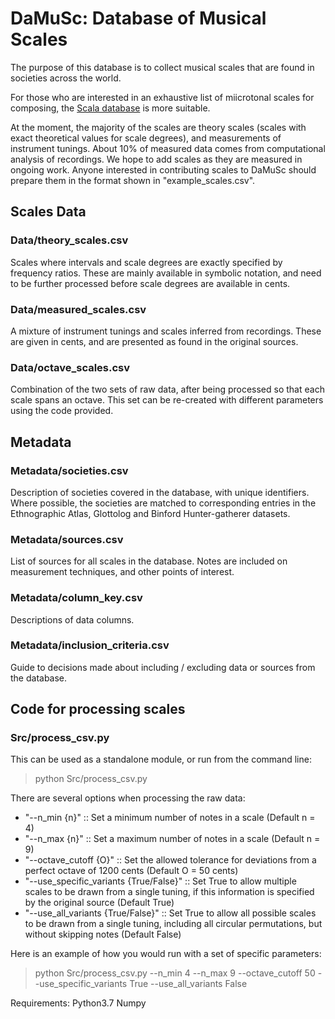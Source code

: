 # DaMuSc: Database of Musical Scales

The purpose of this database is to collect musical scales that are found in societies across the world.

For those who are interested in an exhaustive list of miicrotonal scales for composing, the [Scala database](https://www.huygens-fokker.org/scala/) is more suitable.

At the moment, the majority of the scales are theory scales (scales with exact theoretical values for scale degrees), and measurements of instrument tunings. About 10% of measured data comes from computational analysis of recordings. We hope to add scales as they are measured in ongoing work. Anyone interested in contributing scales to DaMuSc should prepare them in the format shown in "example_scales.csv".

## Scales Data

### Data/theory_scales.csv
Scales where intervals and scale degrees are exactly specified by frequency ratios. These are mainly available in symbolic notation, and need to be further processed before scale degrees are available in cents.

### Data/measured_scales.csv
A mixture of instrument tunings and scales inferred from recordings. These are given in cents, and are presented as found in the original sources.

### Data/octave_scales.csv
Combination of the two sets of raw data, after being processed so that each scale spans an octave. This  set can be re-created with different parameters using the code provided.

## Metadata

### Metadata/societies.csv
Description of societies covered in the database, with unique identifiers. Where possible, the societies are matched to corresponding entries in the Ethnographic Atlas, Glottolog and Binford Hunter-gatherer datasets.

### Metadata/sources.csv
List of sources for all scales in the database. Notes are included on measurement techniques, and other points of interest.

### Metadata/column_key.csv
Descriptions of data columns.

### Metadata/inclusion_criteria.csv
Guide to decisions made about including / excluding data or sources from the database.


## Code for processing scales

### Src/process_csv.py

This can be used as a standalone module, or run from the command line:
> python Src/process_csv.py

There are several options when processing the raw data:
- "--n_min {n}" :: Set a minimum number of notes in a scale (Default n = 4)
- "--n_max {n}" :: Set a maximum number of notes in a scale (Default n = 9)
- "--octave_cutoff {O}" :: Set the allowed tolerance for deviations from a perfect octave of 1200 cents (Default O = 50 cents)
- "--use_specific_variants {True/False}" :: Set True to allow multiple scales to be drawn from a single tuning, if this information is specified by the original source (Default True)
- "--use_all_variants {True/False}" :: Set True to allow all possible scales to be drawn from a single tuning, including all circular permutations, but without skipping notes (Default False)

Here is an example of how you would run with a set of specific parameters:
> python Src/process_csv.py --n_min 4 --n_max 9 --octave_cutoff 50 --use_specific_variants True --use_all_variants False


Requirements:
Python3.7
Numpy
